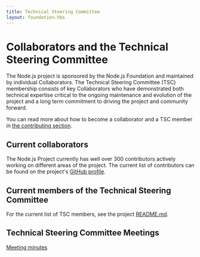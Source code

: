 ```yaml
---
title: Technical Steering Committee
layout: foundation.hbs
---
```


# Collaborators and the Technical Steering Committee

The Node.js project is sponsored by the Node.js Foundation and maintained by
individual Collaborators. The Technical Steering Committee (TSC) membership
consists of key Collaborators who have demonstrated both technical expertise
critical to the ongoing maintenance and evolution of the project and a long
term commitment to driving the project and community forward.

You can read more about how to become a collaborator and a TSC member in [the
contributing section](/en/get-involved/contribute/).

## Current collaborators

The Node.js Project currently has well over 300 contributors actively
working on different areas of the project. The current list of contributors
can be found on the project's [GitHub profile](https://github.com/orgs/nodejs/people).

## Current members of the Technical Steering Committee

For the current list of TSC members, see the project
[README.md](https://github.com/nodejs/node/blob/master/README.md#tsc-technical-steering-committee).

## Technical Steering Committee Meetings

[Meeting minutes](https://github.com/nodejs/TSC/tree/master/meetings)
